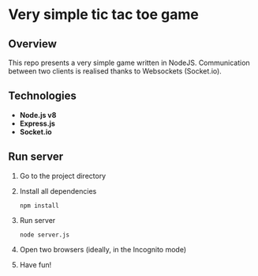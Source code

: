 # Very simple tic tac toe game

## Overview
This repo presents a very simple game written in NodeJS. 
Communication between two clients is realised thanks to Websockets (Socket.io).

## Technologies
- **Node.js v8**
- **Express.js**
- **Socket.io**

## Run server
1. Go to the project directory

1. Install all dependencies
    ```shell
    npm install
    ```

1. Run server
    ```shell
    node server.js
    ```
    
1. Open two browsers (ideally, in the Incognito mode)
1. Have fun!

